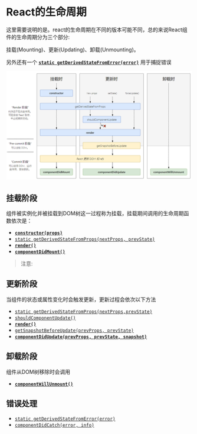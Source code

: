 # React的生命周期

这里需要说明的是。react的生命周期在不同的版本可能不同，总的来说React组件的生命周期分为三个部分:

挂载(Mounting)、更新(Updating)、卸载(Unmounting)。

另外还有一个 [**`static getDerivedStateFromError(error)`**](https://zh-hans.reactjs.org/docs/react-component.html#static-getderivedstatefromerror) 用于捕捉错误

![React生命周期](./react生命周期.png)



## 挂载阶段

组件被实例化并被挂载到DOM树这一过程称为挂载，挂载期间调用的生命周期函数依次是：

- [**`constructor(props)`**](https://zh-hans.reactjs.org/docs/react-component.html#constructor)
- [`static getDerivedStateFromProps(nextProps, prevState)`](https://zh-hans.reactjs.org/docs/react-component.html#static-getderivedstatefromprops)
- [**`render()`**](https://zh-hans.reactjs.org/docs/react-component.html#render)
- [**`componentDidMount()`**](https://zh-hans.reactjs.org/docs/react-component.html#componentdidmount)

> 注意:




## 更新阶段

当组件的状态或属性变化时会触发更新，更新过程会依次以下方法

- [`static getDerivedStateFromProps(nextProps,prevState)`](https://zh-hans.reactjs.org/docs/react-component.html#static-getderivedstatefromprops)
- [`shouldComponentUpdate()`](https://zh-hans.reactjs.org/docs/react-component.html#shouldcomponentupdate)
- [**`render()`**](https://zh-hans.reactjs.org/docs/react-component.html#render)
- [`getSnapshotBeforeUpdate(prevProps, prevState)`](https://zh-hans.reactjs.org/docs/react-component.html#getsnapshotbeforeupdate)
- [**`componentDidUpdate(prevProps, prevState, snapshot)`**](https://zh-hans.reactjs.org/docs/react-component.html#componentdidupdate)




## 卸载阶段

组件从DOM树移除时会调用

* [**`componentWillUnmount()`**](https://zh-hans.reactjs.org/docs/react-component.html#componentwillunmount)




## 错误处理

- [`static getDerivedStateFromError(error)`](https://zh-hans.reactjs.org/docs/react-component.html#static-getderivedstatefromerror)
- [`componentDidCatch(error, info)`](https://zh-hans.reactjs.org/docs/react-component.html#componentdidcatch)

